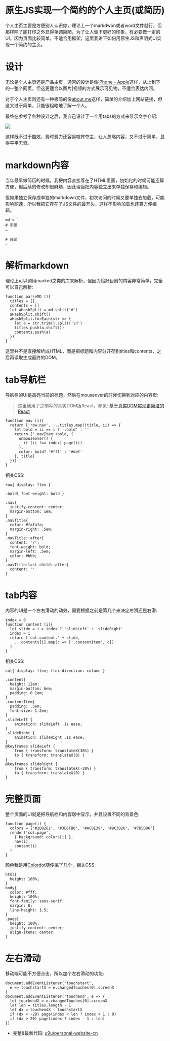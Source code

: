 # 原生JS实现一个简约的个人主页(或简历)
个人主页主要是方便别人认识你，理论上一个markdwon或者word文件就行，但那样除了能打印之外显得单调简陋，为了让人留下更好的印象，有必要做一定的UI，因为页面比较简单，不适合用框架，这里我讲下如何用原生JS和声明式UI实现一个简约的主页。

# 设计
无论是个人主页还是产品主页，通常的设计是像[iPhone - Apple](https://www.apple.com/iphone/)这样，从上到下的一整个网页，但这更适合以图片|视频的方式展示可见物，不适合表达内涵。

对于个人主页则还有一种极简的像[about.me](https://about.me/)这样，简单的介绍加上网站链接，但这又过于简单，只能很粗略地了解一个人。

最终在参考了各种设计之后，我自己设计了一个用tabs的方式来显示文字介绍:

![](https://i.loli.net/2019/09/11/N9X7iPQfqmcz5jG.png)

这样既不过于酷炫，费时费力还容易喧宾夺主，让人忽略内容，又不过于简单，显得平平无奇。

# markdown内容
当年最早做简历的时候，我把内容直接写在了HTML里面，初始化的时候可能还算方便，但后续的修改却很麻烦，因此理当把内容独立出来单独保存和编辑。

但如果独立保存成单独的markdown文件，初次访问的时候又要单独去加载，可能影响网速，所以我把它存在了JS文件的最开头，这样不影响加载也还算方便编辑。

```
md = `
# 宇紊
…

# 阅读
…
```

# 解析markdown
理论上可以调用marked之类的库来解析，但因为恰好目前的内容非常简单，完全可以自己解析:

```
function parseMD (){
  titles = []
  contents = []
  let aHashSplit = md.split('#')
  aHashSplit.shift()
  aHashSplit.forEach(str => {
    let a = str.trim().split('\n')
    titles.push(a.shift())
    contents.push(a)
  })
}
```

这里并不是直接解析成HTML，而是把标题和内容分开存到titles和contents，之后再读取生成最终的DOM。

# tab导航栏
导航栏的UI是高亮当前的标题，然后在mouseover的时候切换到对应的内容页:
> 这里我用了之前写的真实DOM版React，参见: [基于真实DOM实现更简洁的React](https://b.uwen.me/?2019-09-09-%E5%9F%BA%E4%BA%8E%E7%9C%9F%E5%AE%9EDOM%E5%AE%9E%E7%8E%B0%E6%9B%B4%E7%AE%80%E6%B4%81%E7%9A%84React.md)

```
function nav (i){
  return ['row.nav', ...titles.map((title, ii) => {
    let bold = ii == i ? '.bold' : ''
    return ['.navItem'+bold, {
      onmouseover() {
        if (ii !== index) page(ii)
      },
      color: bold? '#fff' : '#def'
    }, title]
  })]
}
```

相关CSS:
```
row{ display: flex }

.bold{ font-weight: bold }

.nav{
  justify-content: center;
  margin-bottom: 1em;
}
.navTitle{
  color: #fafafa;
  margin-right: .5em;
}
.navTitle::after{
  content: '/';
  font-weight: bold;
  margin-left: .5em;
  color: #bbb;
}
.navTitle:last-child::after{
  content: ''
}
```
# tab内容
内容的UI是一个左右滑动的动效，需要根据之前是第几个来决定左滑还是右滑:
```
index = 0
function content (i){
  let slide = i > index ? 'slideLeft' : 'slideRight'
  index = i
  return ['col.content.' + slide,
    ...contents[i].map(c => ['.contentItem', c])
  ]
}
```

相关CSS:
```
col{ display: flex; flex-direction: column }

.content{
  height: 12em;
  margin-bottom: 6em;
  padding: 0 1em;
}
.contentItem{
  padding: .5em;
  font-size: 1.2em;
}
.slideLeft {
	animation: slideLeft .1s ease;
}
.slideRight {
	animation: slideRight .1s ease;
}
@keyframes slideLeft {
	from { transform: translateX(30%) }
	to { transform: translateX(0) }
}
@keyframes slideRight {
	from { transform: translateX(-30%) }
	to { transform: translateX(0) }
}
```
# 完整页面
整个页面的UI就是把导航栏和内容居中显示，并且设置不同的背景色:

```
function page(i) {
  colors = ['#2B8262', '#3B6FB0', '#AC8E39', '#9C3D26', '#7B5D86']
  render('col.page',
    { background: colors[i] },
    nav(i),
    content(i)
  )
}
```

颜色我是用[Colordot](https://color.hailpixel.com/)随便挑了几个，相关CSS:
```
html{
  height: 100%;
}
body{
  color: #fff;
  height: 100%;
  font-family: sans-serif;
  margin: 0;
  line-height: 1.5;
}
.page{
  height: 100%;
  justify-content: center;
  align-items: center;
}
```

# 左右滑动
移动端可能不方便点击，所以加个左右滑动的功能:
```
document.addEventListener('touchstart',
  e => touchstartX = e.changedTouches[0].screenX
)
document.addEventListener('touchend', e => {
  let touchendX = e.changedTouches[0].screenX
  let len = titles.length - 1
  let dx = touchendX - touchstartX
  if (dx < -20) page(index < len ? index + 1 : 0)
  if (dx > 20) page(index ? index - 1 : len)
})
```

- 完整&最新代码: [u9u/personal-website-cn](https://github.com/u9u/personal-website-cn)